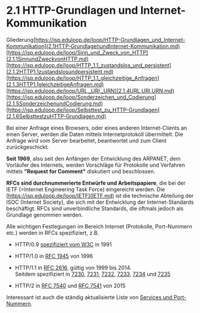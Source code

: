 # 2.1 HTTP-Grundlagen und Internet-Kommunikation



Gliederung[https://isp.eduloop.de/loop/HTTP-Grundlagen_und_Internet-Kommunikation](2.1HTTP-GrundlagenundInternet-Kommunikation.md)[https://isp.eduloop.de/loop/Sinn_und_Zweck_von_HTTP](2.1.1SinnundZweckvonHTTP.md)[https://isp.eduloop.de/loop/HTTP_1.1_zustandslos_und_persistent](2.1.2HTTP1.1zustandslosundpersistent.md)[https://isp.eduloop.de/loop/HTTP_1.1_gleichzeitige_Anfragen](2.1.3HTTP1.1gleichzeitigeAnfragen.md)[https://isp.eduloop.de/loop/URL,_URI,_URN](2.1.4URL,URI,URN.md)[https://isp.eduloop.de/loop/Sonderzeichen_und_Codierung](2.1.5SonderzeichenundCodierung.md)[https://isp.eduloop.de/loop/Selbsttest_zu_HTTP-Grundlagen](2.1.6SelbsttestzuHTTP-Grundlagen.md)
  

Bei einer Anfrage eines Browsers, oder eines anderen Internet-Clients an
 einen Server, werden die Daten mittels Internetprotokoll übermittelt. 
Die Anfrage wird vom Server bearbeitet, beantwortet und zum Client 
zurückgeschickt.


**Seit 1969**, also seit den Anfängen der Entwicklung des 
ARPANET, dem Vorläufer des Internets, werden Vorschläge für Protokolle 
und Verfahren mittels **"Request for Comment"** diskutiert und beschlossen.


**RFCs sind durchnummerierte Entwürfe und Arbeitspapiere**, die bei der IETF (=Internet Engineering Task Force) eingereicht werden. Die [https://isp.eduloop.de/loop/IETF](IETF.md)
 ist die technische Abteilung der ISOC (Internet Society), die sich mit 
der Entwicklung der Internet-Standards beschäftigt. RFCs sind 
unverbindliche Standards, die oftmals jedoch als Grundlage genommen 
werden.


Alle wichtigen Festlegungen im Bereich Internet (Protokolle, Port-Nummern etc.) werden in RFCs spezifiziert, z.B. 



* HTTP/0.9 [spezifiziert vom W3C](https://www.w3.org/Protocols/HTTP/AsImplemented.html) in 1991


* HTTP/1.0 in [RFC 1945](https://tools.ietf.org/html/rfc1945) von 1996


* HTTP/1.1 in [RFC 2616](https://tools.ietf.org/html/rfc2616), gültig von 1999 bis 2014.   
Seitdem spezifiziert in [7230](https://tools.ietf.org/html/rfc7230), [7231](https://tools.ietf.org/html/rfc7231), [7232](https://tools.ietf.org/html/rfc7232), [7233](https://tools.ietf.org/html/rfc7233), [7234](https://tools.ietf.org/html/rfc7234) und [7235](https://tools.ietf.org/html/rfc7235)


* HTTP/2 in [RFC 7540](https://tools.ietf.org/html/rfc7540) und [RFC 7541](https://tools.ietf.org/html/rfc7541) von 2015


Interessant ist auch die ständig aktualisierte Liste von [Services und Port-Nummern](https://www.iana.org/assignments/service-names-port-numbers/service-names-port-numbers.xhtml?&page=1).
